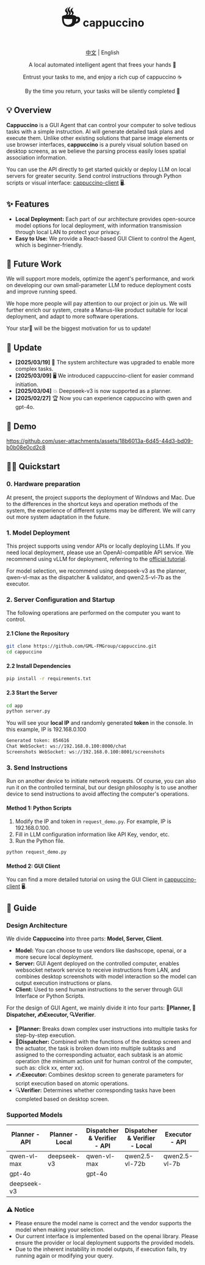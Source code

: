 <div align="center">
<h1><span style="font-size: 60px;">☕️</span> cappuccino</h1>
<p><a href="./README_CN.md">中文</a> | English</p>
<p>A local automated intelligent agent that frees your hands 🤖</p>
<p>Entrust your tasks to me, and enjoy a rich cup of cappuccino ☕️</p>
<p>By the time you return, your tasks will be silently completed 🍃</p>
</div>

## 💡 Overview

**Cappuccino** is a GUI Agent that can control your computer to solve tedious tasks with a simple instruction. AI will generate detailed task plans and execute them. Unlike other existing solutions that parse image elements or use browser interfaces, **cappuccino** is a purely visual solution based on desktop screens, as we believe the parsing process easily loses spatial association information.

You can use the API directly to get started quickly or deploy LLM on local servers for greater security. Send control instructions through Python scripts or visual interface: [cappuccino-client](https://github.com/GML-FMGroup/cappuccino-client) 🖥️.

## ✨ Features

- **Local Deployment:** Each part of our architecture provides open-source model options for local deployment, with information transmission through local LAN to protect your privacy.
- **Easy to Use:** We provide a React-based GUI Client to control the Agent, which is beginner-friendly.

## 🤔 Future Work

We will support more models, optimize the agent's performance, and work on developing our own small-parameter LLM to reduce deployment costs and improve running speed.

We hope more people will pay attention to our project or join us. We will further enrich our system, create a Manus-like product suitable for local deployment, and adapt to more software operations.

Your star🌟 will be the biggest motivation for us to update!

## 📰 Update

- **[2025/03/19]** 🧠 The system architecture was upgraded to enable more complex tasks.
- **[2025/03/09]** 🖥️ We introduced cappuccino-client for easier command initiation.
- **[2025/03/04]** 💥 Deepseek-v3 is now supported as a planner.
- **[2025/02/27]** 🏆 Now you can experience cappuccino with qwen and gpt-4o.

## 🎥 Demo

https://github.com/user-attachments/assets/18b6013a-6d45-44d3-bd09-b0b08e0cd2c8

## 👨‍💻 Quickstart

### 0. Hardware preparation

At present, the project supports the deployment of Windows and Mac. Due to the differences in the shortcut keys and operation methods of the system, the experience of different systems may be different. We will carry out more system adaptation in the future.

### 1. Model Deployment

This project supports using vendor APIs or locally deploying LLMs. If you need local deployment, please use an OpenAI-compatible API service. We recommend using vLLM for deployment, referring to the [official tutorial](https://qwen.readthedocs.io/en/latest/deployment/vllm.html#openai-compatible-api-service).

For model selection, we recommend using deepseek-v3 as the planner, qwen-vl-max as the dispatcher & validator, and qwen2.5-vl-7b as the executor.

### 2. Server Configuration and Startup

The following operations are performed on the computer you want to control.

#### 2.1 Clone the Repository

```bash
git clone https://github.com/GML-FMGroup/cappuccino.git
cd cappuccino
```
#### 2.2 Install Dependencies

```bash
pip install -r requirements.txt
```

#### 2.3 Start the Server

```bash
cd app
python server.py
```
You will see your **local IP** and randomly generated **token** in the console. In this example, IP is 192.168.0.100
```bash
Generated token: 854616
Chat WebSocket: ws://192.168.0.100:8000/chat
Screenshots WebSocket: ws://192.168.0.100:8001/screenshots
```

### 3. Send Instructions

Run on another device to initiate network requests. Of course, you can also run it on the controlled terminal, but our design philosophy is to use another device to send instructions to avoid affecting the computer's operations.

#### Method 1: Python Scripts

1. Modify the IP and token in `request_demo.py`. For example, IP is 192.168.0.100.
2. Fill in LLM configuration information like API Key, vendor, etc.
3. Run the Python file.
```bash
python request_demo.py
```

#### Method 2: GUI Client

You can find a more detailed tutorial on using the GUI Client in [cappuccino-client](https://github.com/GML-FMGroup/cappuccino-client) 🖥️.

## 📖 Guide

### Design Architecture

We divide **Cappuccino** into three parts: **Model, Server, Client**.

- **Model:** You can choose to use vendors like dashscope, openai, or a more secure local deployment.
- **Server:** GUI Agent deployed on the controlled computer, enables websocket network service to receive instructions from LAN, and combines desktop screenshots with model interaction so the model can output execution instructions or plans.
- **Client:** Used to send human instructions to the server through GUI Interface or Python Scripts.

For the design of GUI Agent, we mainly divide it into four parts: **🧠Planner, 🤖Dispatcher, ✍️Executor, 🔍Verifier**.

- 🧠**Planner:** Breaks down complex user instructions into multiple tasks for step-by-step execution.
- 🤖**Dispatcher:** Combined with the functions of the desktop screen and the actuator, the task is broken down into multiple subtasks and assigned to the corresponding actuator, each subtask is an atomic operation (the minimum action unit for human control of the computer, such as: click xx, enter xx).
- ✍️**Executor:** Combines desktop screen to generate parameters for script execution based on atomic operations.
- 🔍**Verifier:** Determines whether corresponding tasks have been completed based on desktop screen.

### Supported Models

| Planner - API       | Planner - Local    | Dispatcher & Verifier - API | Dispatcher & Verifier - Local | Executor - API      | Executor - Local    |
|---------------------|--------------------|-----------------------------|-------------------------------|--------------------|--------------------|
| qwen-vl-max         | deepseek-v3        | qwen-vl-max                 | qwen2.5-vl-72b                | qwen2.5-vl-7b      | qwen2.5-vl-7b      |
| gpt-4o              |                    | gpt-4o                      |                               |                    |                    |
| deepseek-v3         |                    |                             |                               |                    |                    |

### ⚠️ Notice

- Please ensure the model name is correct and the vendor supports the model when making your selection.
- Our current interface is implemented based on the openai library. Please ensure the provider or local deployment supports the provided models.
- Due to the inherent instability in model outputs, if execution fails, try running again or modifying your query.

